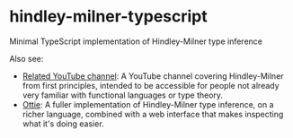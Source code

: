 # hindley-milner-typescript

Minimal TypeScript implementation of Hindley-Milner type inference

Also see:
- [Related YouTube channel](https://www.youtube.com/channel/UCqeVI8YTNP2K3fn6N-ZHP0g): A YouTube channel covering Hindley-Milner from first principles, intended to be accessible for people not already very familiar with functional languages or type theory.
- [Ottie](https://github.com/domdomegg/ottie): A fuller implementation of Hindley-Milner type inference, on a richer language, combined with a web interface that makes inspecting what it's doing easier.
